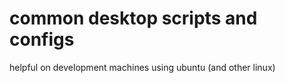 # common desktop scripts and configs #

helpful on development machines using ubuntu (and other linux)

